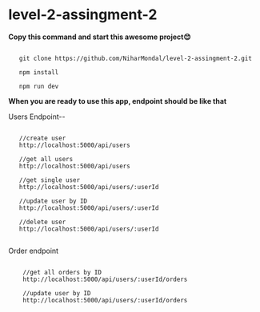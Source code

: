 # level-2-assingment-2

**Copy this command and start this awesome project😊**

```

   git clone https://github.com/NiharMondal/level-2-assingment-2.git

   npm install

   npm run dev

```

**When you are ready to use this app, endpoint should be like that**

Users Endpoint--

```

   //create user
   http://localhost:5000/api/users

   //get all users
   http://localhost:5000/api/users

   //get single user
   http://localhost:5000/api/users/:userId

   //update user by ID
   http://localhost:5000/api/users/:userId

   //delete user
   http://localhost:5000/api/users/:userId


```

Order endpoint

```

    //get all orders by ID
    http://localhost:5000/api/users/:userId/orders

    //update user by ID
    http://localhost:5000/api/users/:userId/orders


```

